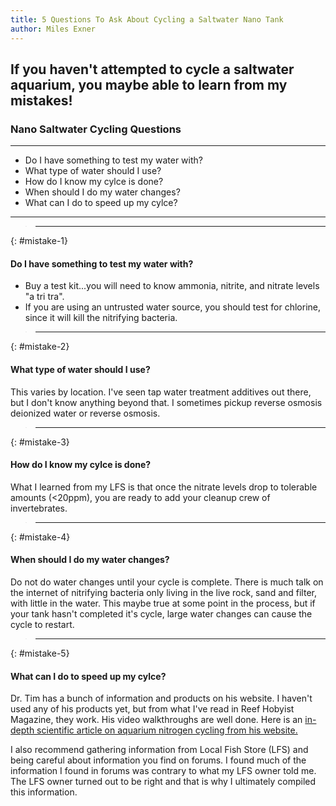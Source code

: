```yaml
---
title: 5 Questions To Ask About Cycling a Saltwater Nano Tank
author: Miles Exner
---
```

## If you haven't attempted to cycle a saltwater aquarium, you maybe able to learn from my mistakes!

### Nano Saltwater Cycling Questions
***
* Do I have something to test my water with?
* What type of water should I use?
* How do I know my cylce is done?
* When should I do my water changes?
* What can I do to speed up my cylce?
***

> ***
{: #mistake-1}
#### Do I have something to test my water with?
* Buy a test kit...you will need to know ammonia, nitrite, and nitrate levels "a tri tra".
* If you are using an untrusted water source, you should test for chlorine, since it will kill the nitrifying bacteria.

> ***
{: #mistake-2} 

#### What type of water should I use?
This varies by location. I've seen tap water treatment additives out there, but I don't know anything beyond that. I sometimes pickup reverse osmosis deionized water or reverse osmosis.

> ***
{: #mistake-3}

#### How do I know my cylce is done?
What I learned from my LFS is that once the nitrate levels drop to tolerable amounts (<20ppm), you are ready to add your cleanup crew of invertebrates.

> ***
{: #mistake-4}

#### When should I do my water changes?
Do not do water changes until your cycle is complete. There is much talk on the internet of nitrifying bacteria only living in the live rock, sand and filter, with little in the water. This maybe true at some point in the process, but if your tank hasn't completed it's cycle, large water changes can cause the cycle to restart.

> ***
{: #mistake-5}

#### What can I do to speed up my cylce?
Dr. Tim has a bunch of information and products on his website. I haven't used any of his products yet, but from what I've read in Reef Hobyist Magazine, they work. His video walkthroughs are well done. Here is an [in-depth scientific article on aquarium nitrogen cycling from his website.](http://www.drtimsaquatics.com/resources/how-to-start)

I also recommend gathering information from Local Fish Store (LFS) and being careful about information you find on forums. I found much of the information I found in forums was contrary to what my LFS owner told me. The LFS owner turned out to be right and that is why I ultimately compiled this information.
